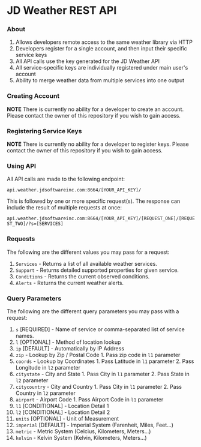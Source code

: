 # JD Weather REST API

### About

1. Allows developers remote access to the same weather library via HTTP
2. Developers register for a single account, and then input their specific service keys
  1. All API calls use the key generated for the JD Weather API
  2. All service-specific keys are individually registered under main user's account
3. Ability to merge weather data from multiple services into one output

### Creating Account

**NOTE** There is currently no ability for a developer to create an account. Please contact the owner of this repository if you wish to gain access.

### Registering Service Keys

**NOTE** There is currently no ability for a developer to register keys. Please contact the owner of this repository if you wish to gain access.

### Using API

All API calls are made to the following endpoint:

`api.weather.jdsoftwareinc.com:8664/[YOUR_API_KEY]/`

This is followed by one or more specific request(s). The response can include the result of multiple requests at once:

`api.weather.jdsoftwareinc.com:8664/[YOUR_API_KEY]/[REQUEST_ONE]/[REQUEST_TWO]/?s=[SERVICES]`

### Requests

The following are the different values you may pass for a request:

1. `Services` - Returns a list of all available weather services.
2. `Support` - Returns detailed supported properties for given service.
3. `Conditions` - Returns the current observed conditions.
4. `Alerts` - Returns the current weather alerts.

### Query Parameters

The following are the different query parameters you may pass with a request:

1. `s` [REQUIRED] - Name of service or comma-separated list of service names.
2. `l` [OPTIONAL] - Method of location lookup
  1. `ip` [DEFAULT] - Automatically by IP Address
  2. `zip` - Lookup by Zip / Postal Code
    1. Pass zip code in `l1` parameter
  3. `coords` - Lookup by Coordinates
    1. Pass Latitude in `l1` parameter
    2. Pass Longitude in `l2` parameter
  4. `citystate` - City and State
    1. Pass City in `l1` parameter
    2. Pass State in `l2` parameter
  5. `citycountry` - City and Country
    1. Pass City in `l1` parameter
    2. Pass Country in `l2` parameter
  6. `airport` - Airport Code
    1. Pass Airport Code in `l1` parameter
3. `l1` [CONDITIONAL] - Location Detail 1
4. `l2` [CONDITIONAL] - Location Detail 2
5. `units` [OPTIONAL] - Unit of Measurement
  1. `imperial` [DEFAULT] - Imperial System (Farenheit, Miles, Feet...)
  2. `metric` - Metric System (Celcius, Kilometers, Meters...)
  3. `kelvin` - Kelvin System (Kelvin, Kilometers, Meters...)


